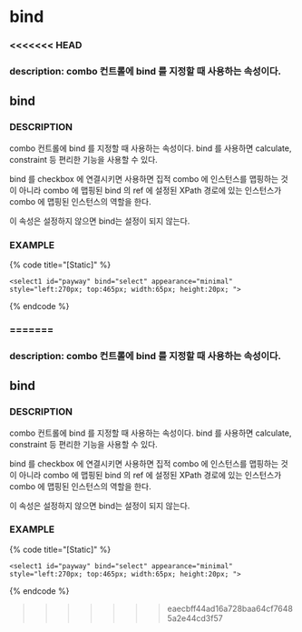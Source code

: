 # bind

### &lt;&lt;&lt;&lt;&lt;&lt;&lt; HEAD

### description: combo 컨트롤에 bind 를 지정할 때 사용하는 속성이다.

## bind

### DESCRIPTION

combo 컨트롤에 bind 를 지정할 때 사용하는 속성이다. bind 를 사용하면 calculate, constraint 등 편리한 기능을 사용할 수 있다.

bind 를 checkbox 에 연결시키면 사용하면 집적 combo 에 인스턴스를 맵핑하는 것이 아니라 combo 에 맵핑된 bind 의 ref 에 설정된 XPath 경로에 있는 인스턴스가 combo 에 맵핑된 인스턴스의 역할을 한다.

이 속성은 설정하지 않으면 bind는 설정이 되지 않는다.

### EXAMPLE

{% code title="\[Static\]" %}
```markup
<select1 id="payway" bind="select" appearance="minimal" 
style="left:270px; top:465px; width:65px; height:20px; ">
```
{% endcode %}

### =======

### description: combo 컨트롤에 bind 를 지정할 때 사용하는 속성이다.

## bind

### DESCRIPTION

combo 컨트롤에 bind 를 지정할 때 사용하는 속성이다. bind 를 사용하면 calculate, constraint 등 편리한 기능을 사용할 수 있다.

bind 를 checkbox 에 연결시키면 사용하면 집적 combo 에 인스턴스를 맵핑하는 것이 아니라 combo 에 맵핑된 bind 의 ref 에 설정된 XPath 경로에 있는 인스턴스가 combo 에 맵핑된 인스턴스의 역할을 한다.

이 속성은 설정하지 않으면 bind는 설정이 되지 않는다.

### EXAMPLE

{% code title="\[Static\]" %}
```markup
<select1 id="payway" bind="select" appearance="minimal" 
style="left:270px; top:465px; width:65px; height:20px; ">
```
{% endcode %}

> > > > > > > eaecbff44ad16a728baa64cf76485a2e44cd3f57

